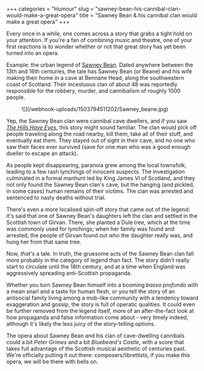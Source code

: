 +++
categories = "Humour"
slug = "sawney-bean-his-cannibal-clan-would-make-a-great-opera"
title = "Sawney Bean &amp; his cannibal clan would make a great opera"
+++

Every once in a while, one comes across a story that grabs a tight hold on your attention. If you're a fan of combining music and theatre, one of your first reactions is to wonder whether or not that great story has yet been turned into an opera.

Example: the urban legend of [Sawney Bean](https://en.wikipedia.org/wiki/Sawney_Bean). Dated anywhere between the 13th and 16th centuries, the tale has Sawney Bean (or Beane) and his wife making their home in a cave at Bennane Head, along the southwestern coast of Scotland. Their incestuous clan of about 48 was reportedly responsible for the robbery, murder, and cannibalism of roughly 1000 people. 

<figure data-type="image">
![](/webhook-uploads/1503794511202/Sawney_beane.jpg)
</figure>

Yep, the Sawney Bean clan were cannibal cave dwellers, and if you saw [*The Hills Have Eyes*](http://www.imdb.com/title/tt0077681/), this story might sound familiar. The clan would pick off people traveling along the road nearby, kill them, take all of their stuff, and eventually eat them. They stayed out of sight in their cave, and no one who saw their faces ever survived (save for one man who was a good enough dueller to escape an attack). 

As people kept disappearing, paranoia grew among the local townsfolk, leading to a few rash lynchings of innocent suspects. The investigation culminated in a formal manhunt led by King James VI of Scotland, and they not only found the Sawney Bean clan's cave, but the hanging (and pickled, in some cases) human remains of their victims. The clan was arrested and sentenced to nasty deaths without trial.

There's even a more localised spin-off story that came out of the legend: it's said that one of Sawney Bean's daughters left the clan and settled in the Scottish town of Girvan. There, she planted a Dule tree, which at the time was commonly used for lynchings; when her family was found and arrested, the people of Girvan found out who the daughter really was, and hung her from that same tree.

Now, *that's* a tale. In truth, the gruesome acts of the Sawney Bean clan fall more probably in the category of legend than fact. The story didn't really start to circulate until the 18th century, and at a time when England was aggressively spreading anti-Scottish propaganda.

Whether you turn Sawney Bean himself into a booming *basso profundo* with a mean snarl and a taste for human flesh, or you tell the story of an antisocial family living among a mob-like community with a tendency toward exaggeration and gossip, the story is full of operatic qualities. It could even be further removed from the legend itself, more of an after-the-fact look at how propaganda and false information come about - very timely indeed, although it's likely the less juicy of the story-telling options. 

The opera about Sawney Bean and his clan of cave-dwelling cannibals could a bit *Peter Grimes* and a bit *Bluebeard's Castle*, with a score that takes full advantage of the Scottish musical aesthetic of centuries past. We're officially putting it out there: composers/librettists, if you make this opera, we will be there with bells on.
